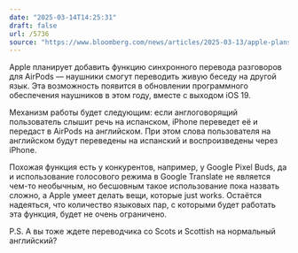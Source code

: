 ```yaml
---
date: "2025-03-14T14:25:31"
draft: false
url: /5736
source: "https://www.bloomberg.com/news/articles/2025-03-13/apple-plans-ios-19-feature-that-lets-airpods-live-translate-conversations"
---
```


Apple планирует добавить функцию синхронного перевода разговоров для AirPods — наушники смогут переводить живую беседу на другой язык. Эта возможность появится в обновлении программного обеспечения наушников в этом году, вместе с выходом iOS 19.

Механизм работы будет следующим: если англоговорящий пользователь слышит речь на испанском, iPhone переведет её и передаст в AirPods на английском. При этом слова пользователя на английском будут переведены на испанский и воспроизведены через iPhone.

Похожая функция есть у конкурентов, например, у Google Pixel Buds, да и использование голосового режима в Google Translate не является чем-то необычным, но бесшовным такое использование пока назвать сложно, а Apple умеет делать вещи, которые just works. Остаётся надеяться, что количество языковых пар, с которыми будет работать эта функция, будет не очень ограничено.

P.S. А вы тоже ждете переводчика со Scots и Scottish на нормальный английский?